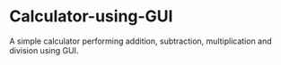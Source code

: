 # Calculator-using-GUI
A simple calculator performing addition, subtraction, multiplication and division using GUI.
